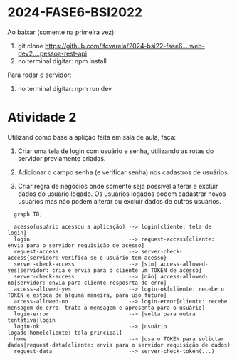 # 2024-FASE6-BSI2022

Ao baixar (somente na primeira vez):
1. git clone https://github.com/ifcvarela/2024-bsi22-fase6....web-dev2....pessoa-rest-api
2. no terminal digitar: npm install

Para rodar o servidor:
1. no terminal digitar: npm run dev

# Atividade 2

Utilizand como base a aplição feita em sala de aula, faça:

1. Criar uma tela de login com usuário e senha, utilizando as rotas do servidor previamente criadas.

2. Adicionar o campo senha (e verificar senha) nos cadastros de usuários.

3. Criar regra de negócios onde somente seja possível alterar e excluir dados do usuário logado. Os usuários logados podem cadastrar novos usuários mas não podem alterar ou excluir dados de outros usuários.

```mermaid
  graph TD;

  acesso(usuário acessou a aplicação) --> login[cliente: tela de login]
  login                               --> request-access[cliente: envia para o servidor requisição de acesso]
  request-access                      --> server-check-access{servidor: verifica se o usuário tem acesso}
  server-check-access                 --> |sim| access-allowed-yes[servidor: cria e envia para o cliente um TOKEN de acesso]
  server-check-access                 --> |não| access-allowed-no[servidor: envia para cliente resposrta de erro]
  access-allowed-yes                  --> login-ok[cliente: recebe o TOKEN e estoca de alguma maneira, para uso futuro]
  access-allowed-no                   --> login-error[cliente: recebe mensagem de erro, trata a mensagem e apresenta para o usuário]
  login-error                         --> |volta para outra tentativa|login
  login-ok                            --> |usuário logado|home[cliente: tela principal]
  home                                --> |usa o TOKEN para solictar dados|request-data(cliente: envia para o servidor requisição de dados)
  request-data                        --> server-check-token(...)
```